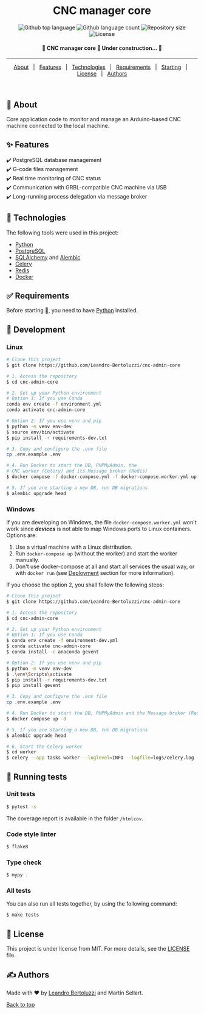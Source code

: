 <h1 align="center">CNC manager core</h1>

<p align="center">
  <img alt="Github top language" src="https://img.shields.io/github/languages/top/Leandro-Bertoluzzi/cnc-admin-core?color=56BEB8">

  <img alt="Github language count" src="https://img.shields.io/github/languages/count/Leandro-Bertoluzzi/cnc-admin-core?color=56BEB8">

  <img alt="Repository size" src="https://img.shields.io/github/repo-size/Leandro-Bertoluzzi/cnc-admin-core?color=56BEB8">

  <img alt="License" src="https://img.shields.io/github/license/Leandro-Bertoluzzi/cnc-admin-core?color=56BEB8">
</p>

<!-- Status -->

<h4 align="center">
	🚧 CNC manager core 🚀 Under construction...  🚧
</h4>

<hr>

<p align="center">
  <a href="#dart-about">About</a> &#xa0; | &#xa0;
  <a href="#sparkles-features">Features</a> &#xa0; | &#xa0;
  <a href="#rocket-technologies">Technologies</a> &#xa0; | &#xa0;
  <a href="#white_check_mark-requirements">Requirements</a> &#xa0; | &#xa0;
  <a href="#checkered_flag-starting">Starting</a> &#xa0; | &#xa0;
  <a href="#memo-license">License</a> &#xa0; | &#xa0;
  <a href="https://github.com/Leandro-Bertoluzzi" target="_blank">Authors</a>
</p>

<br>

## :dart: About

Core application code to monitor and manage an Arduino-based CNC machine connected to the local machine.

## :sparkles: Features

:heavy_check_mark: PostgreSQL database management\
:heavy_check_mark: G-code files management\
:heavy_check_mark: Real time monitoring of CNC status\
:heavy_check_mark: Communication with GRBL-compatible CNC machine via USB\
:heavy_check_mark: Long-running process delegation via message broker

## :rocket: Technologies

The following tools were used in this project:

-   [Python](https://www.python.org/)
-   [PostgreSQL](https://www.postgresql.org/)
-   [SQLAlchemy](https://www.sqlalchemy.org/) and [Alembic](https://alembic.sqlalchemy.org/en/latest/)
-   [Celery](https://docs.celeryq.dev/en/stable/)
-   [Redis](https://redis.io/)
-   [Docker](https://www.docker.com/)

## :white_check_mark: Requirements

Before starting :checkered_flag:, you need to have [Python](https://www.python.org/) installed.

## :checkered_flag: Development

### Linux

```bash
# Clone this project
$ git clone https://github.com/Leandro-Bertoluzzi/cnc-admin-core

# 1. Access the repository
$ cd cnc-admin-core

# 2. Set up your Python environment
# Option 1: If you use Conda
conda env create -f environment.yml
conda activate cnc-admin-core

# Option 2: If you use venv and pip
$ python -m venv env-dev
$ source env/bin/activate
$ pip install -r requirements-dev.txt

# 3. Copy and configure the .env file
cp .env.example .env

# 4. Run Docker to start the DB, PHPMyAdmin, the
# CNC worker (Celery) and its Message broker (Redis)
$ docker compose -f docker-compose.yml -f docker-compose.worker.yml up -d

# 5. If you are starting a new DB, run DB migrations
$ alembic upgrade head
```

### Windows

If you are developing on Windows, the file `docker-compose.worker.yml` won't work since **_devices_** is not able to map Windows ports to Linux containers. Options are:

1. Use a virtual machine with a Linux distribution.
2. Run `docker-compose up` (without the worker) and start the worker manually.
3. Don't use docker-compose at all and start all services the usual way, or with `docker run` (see [Deployment](#deployment) section for more information).

If you choose the option 2, you shall follow the following steps:

```bash
# Clone this project
$ git clone https://github.com/Leandro-Bertoluzzi/cnc-admin-core

# 1. Access the repository
$ cd cnc-admin-core

# 2. Set up your Python environment
# Option 1: If you use Conda
$ conda env create -f environment-dev.yml
$ conda activate cnc-admin-core
$ conda install -c anaconda gevent

# Option 2: If you use venv and pip
$ python -m venv env-dev
$ .\env\Scripts\activate
$ pip install -r requirements-dev.txt
$ pip install gevent

# 3. Copy and configure the .env file
cp .env.example .env

# 4. Run Docker to start the DB, PHPMyAdmin and the Message broker (Redis)
$ docker compose up -d

# 5. If you are starting a new DB, run DB migrations
$ alembic upgrade head

# 6. Start the Celery worker
$ cd worker
$ celery --app tasks worker --loglevel=INFO --logfile=logs/celery.log --pool=gevent
```

## :wrench: Running tests

### Unit tests

```bash
$ pytest -s
```

The coverage report is available in the folder `/htmlcov`.

### Code style linter

```bash
$ flake8
```

### Type check

```bash
$ mypy .
```

### All tests

You can also run all tests together, by using the following command:

```bash
$ make tests
```

## :memo: License

This project is under license from MIT. For more details, see the [LICENSE](LICENSE.md) file.

## :writing_hand: Authors

Made with :heart: by <a href="https://github.com/Leandro-Bertoluzzi" target="_blank">Leandro Bertoluzzi</a> and Martín Sellart.

<a href="#top">Back to top</a>

